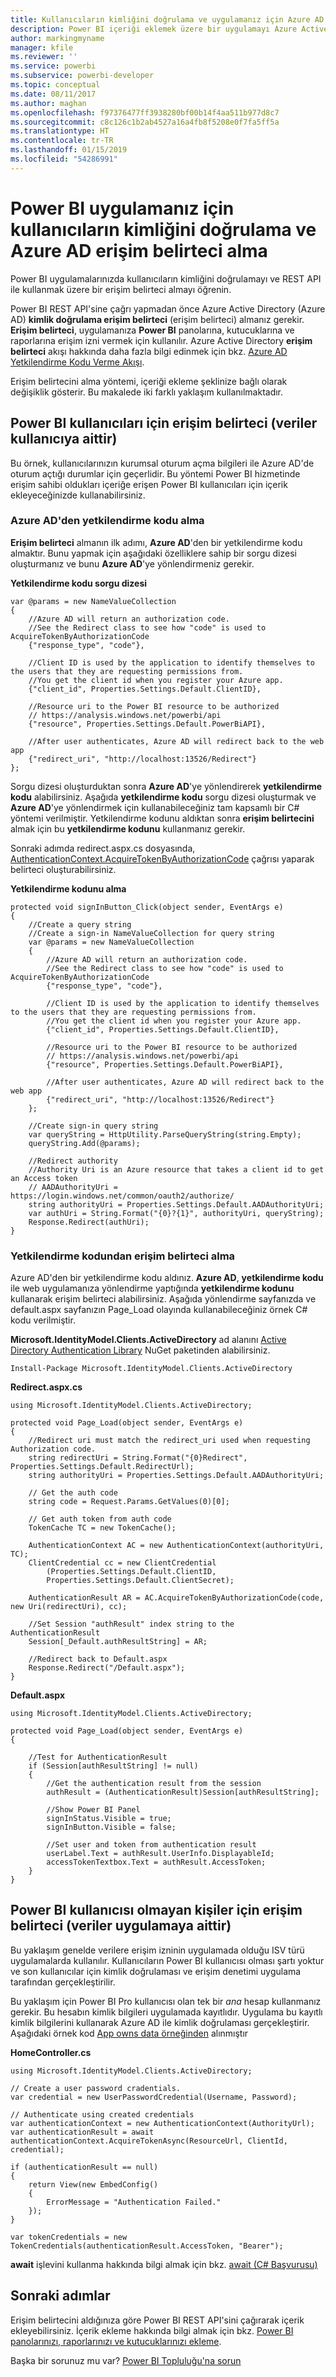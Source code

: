 ```yaml
---
title: Kullanıcıların kimliğini doğrulama ve uygulamanız için Azure AD erişim belirteci alma
description: Power BI içeriği eklemek üzere bir uygulamayı Azure Active Directory'ye kaydetmeyi öğrenin.
author: markingmyname
manager: kfile
ms.reviewer: ''
ms.service: powerbi
ms.subservice: powerbi-developer
ms.topic: conceptual
ms.date: 08/11/2017
ms.author: maghan
ms.openlocfilehash: f97376477ff3938280bf00b14f4aa511b977d8c7
ms.sourcegitcommit: c8c126c1b2ab4527a16a4fb8f5208e0f7fa5ff5a
ms.translationtype: HT
ms.contentlocale: tr-TR
ms.lasthandoff: 01/15/2019
ms.locfileid: "54286991"
---
```

# <a name="authenticate-users-and-get-an-azure-ad-access-token-for-your-power-bi-app"></a>Power BI uygulamanız için kullanıcıların kimliğini doğrulama ve Azure AD erişim belirteci alma
Power BI uygulamalarınızda kullanıcıların kimliğini doğrulamayı ve REST API ile kullanmak üzere bir erişim belirteci almayı öğrenin.

Power BI REST API'sine çağrı yapmadan önce Azure Active Directory (Azure AD) **kimlik doğrulama erişim belirteci** (erişim belirteci) almanız gerekir. **Erişim belirteci**, uygulamanıza **Power BI** panolarına, kutucuklarına ve raporlarına erişim izni vermek için kullanılır. Azure Active Directory **erişim belirteci** akışı hakkında daha fazla bilgi edinmek için bkz. [Azure AD Yetkilendirme Kodu Verme Akışı](https://msdn.microsoft.com/library/azure/dn645542.aspx).

Erişim belirtecini alma yöntemi, içeriği ekleme şeklinize bağlı olarak değişiklik gösterir. Bu makalede iki farklı yaklaşım kullanılmaktadır.

## <a name="access-token-for-power-bi-users-user-owns-data"></a>Power BI kullanıcıları için erişim belirteci (veriler kullanıcıya aittir)
Bu örnek, kullanıcılarınızın kurumsal oturum açma bilgileri ile Azure AD'de oturum açtığı durumlar için geçerlidir. Bu yöntemi Power BI hizmetinde erişim sahibi oldukları içeriğe erişen Power BI kullanıcıları için içerik ekleyeceğinizde kullanabilirsiniz.

### <a name="get-an-authorization-code-from-azure-ad"></a>Azure AD'den yetkilendirme kodu alma
**Erişim belirteci** almanın ilk adımı, **Azure AD**'den bir yetkilendirme kodu almaktır. Bunu yapmak için aşağıdaki özelliklere sahip bir sorgu dizesi oluşturmanız ve bunu **Azure AD**'ye yönlendirmeniz gerekir.

**Yetkilendirme kodu sorgu dizesi**

```
var @params = new NameValueCollection
{
    //Azure AD will return an authorization code. 
    //See the Redirect class to see how "code" is used to AcquireTokenByAuthorizationCode
    {"response_type", "code"},

    //Client ID is used by the application to identify themselves to the users that they are requesting permissions from. 
    //You get the client id when you register your Azure app.
    {"client_id", Properties.Settings.Default.ClientID},

    //Resource uri to the Power BI resource to be authorized
    // https://analysis.windows.net/powerbi/api
    {"resource", Properties.Settings.Default.PowerBiAPI},

    //After user authenticates, Azure AD will redirect back to the web app
    {"redirect_uri", "http://localhost:13526/Redirect"}
};
```

Sorgu dizesi oluşturduktan sonra **Azure AD**'ye yönlendirerek **yetkilendirme kodu** alabilirsiniz.  Aşağıda **yetkilendirme kodu** sorgu dizesi oluşturmak ve **Azure AD**'ye yönlendirmek için kullanabileceğiniz tam kapsamlı bir C# yöntemi verilmiştir. Yetkilendirme kodunu aldıktan sonra **erişim belirtecini** almak için bu **yetkilendirme kodunu** kullanmanız gerekir.

Sonraki adımda redirect.aspx.cs dosyasında, [AuthenticationContext.AcquireTokenByAuthorizationCode](https://msdn.microsoft.com/library/azure/dn479531.aspx) çağrısı yaparak belirteci oluşturabilirsiniz.

**Yetkilendirme kodunu alma**

```
protected void signInButton_Click(object sender, EventArgs e)
{
    //Create a query string
    //Create a sign-in NameValueCollection for query string
    var @params = new NameValueCollection
    {
        //Azure AD will return an authorization code. 
        //See the Redirect class to see how "code" is used to AcquireTokenByAuthorizationCode
        {"response_type", "code"},

        //Client ID is used by the application to identify themselves to the users that they are requesting permissions from. 
        //You get the client id when you register your Azure app.
        {"client_id", Properties.Settings.Default.ClientID},

        //Resource uri to the Power BI resource to be authorized
        // https://analysis.windows.net/powerbi/api
        {"resource", Properties.Settings.Default.PowerBiAPI},

        //After user authenticates, Azure AD will redirect back to the web app
        {"redirect_uri", "http://localhost:13526/Redirect"}
    };

    //Create sign-in query string
    var queryString = HttpUtility.ParseQueryString(string.Empty);
    queryString.Add(@params);

    //Redirect authority
    //Authority Uri is an Azure resource that takes a client id to get an Access token
    // AADAuthorityUri = https://login.windows.net/common/oauth2/authorize/
    string authorityUri = Properties.Settings.Default.AADAuthorityUri;
    var authUri = String.Format("{0}?{1}", authorityUri, queryString);
    Response.Redirect(authUri);
}
```

### <a name="get-an-access-token-from-authorization-code"></a>Yetkilendirme kodundan erişim belirteci alma
Azure AD'den bir yetkilendirme kodu aldınız. **Azure AD**, **yetkilendirme kodu** ile web uygulamanıza yönlendirme yaptığında **yetkilendirme kodunu** kullanarak erişim belirteci alabilirsiniz. Aşağıda yönlendirme sayfanızda ve default.aspx sayfanızın Page_Load olayında kullanabileceğiniz örnek C# kodu verilmiştir.

**Microsoft.IdentityModel.Clients.ActiveDirectory** ad alanını [Active Directory Authentication Library](https://www.nuget.org/packages/Microsoft.IdentityModel.Clients.ActiveDirectory/) NuGet paketinden alabilirsiniz.

```
Install-Package Microsoft.IdentityModel.Clients.ActiveDirectory
```

**Redirect.aspx.cs**

```
using Microsoft.IdentityModel.Clients.ActiveDirectory;

protected void Page_Load(object sender, EventArgs e)
{
    //Redirect uri must match the redirect_uri used when requesting Authorization code.
    string redirectUri = String.Format("{0}Redirect", Properties.Settings.Default.RedirectUrl);
    string authorityUri = Properties.Settings.Default.AADAuthorityUri;

    // Get the auth code
    string code = Request.Params.GetValues(0)[0];

    // Get auth token from auth code
    TokenCache TC = new TokenCache();

    AuthenticationContext AC = new AuthenticationContext(authorityUri, TC);
    ClientCredential cc = new ClientCredential
        (Properties.Settings.Default.ClientID,
        Properties.Settings.Default.ClientSecret);

    AuthenticationResult AR = AC.AcquireTokenByAuthorizationCode(code, new Uri(redirectUri), cc);

    //Set Session "authResult" index string to the AuthenticationResult
    Session[_Default.authResultString] = AR;

    //Redirect back to Default.aspx
    Response.Redirect("/Default.aspx");
}
```

**Default.aspx**

```
using Microsoft.IdentityModel.Clients.ActiveDirectory;

protected void Page_Load(object sender, EventArgs e)
{

    //Test for AuthenticationResult
    if (Session[authResultString] != null)
    {
        //Get the authentication result from the session
        authResult = (AuthenticationResult)Session[authResultString];

        //Show Power BI Panel
        signInStatus.Visible = true;
        signInButton.Visible = false;

        //Set user and token from authentication result
        userLabel.Text = authResult.UserInfo.DisplayableId;
        accessTokenTextbox.Text = authResult.AccessToken;
    }
}
```

## <a name="access-token-for-non-power-bi-users-app-owns-data"></a>Power BI kullanıcısı olmayan kişiler için erişim belirteci (veriler uygulamaya aittir)
Bu yaklaşım genelde verilere erişim izninin uygulamada olduğu ISV türü uygulamalarda kullanılır. Kullanıcıların Power BI kullanıcısı olması şartı yoktur ve son kullanıcılar için kimlik doğrulaması ve erişim denetimi uygulama tarafından gerçekleştirilir.

Bu yaklaşım için Power BI Pro kullanıcısı olan tek bir *ana* hesap kullanmanız gerekir. Bu hesabın kimlik bilgileri uygulamada kayıtlıdır. Uygulama bu kayıtlı kimlik bilgilerini kullanarak Azure AD ile kimlik doğrulaması gerçekleştirir. Aşağıdaki örnek kod [App owns data örneğinden](https://github.com/guyinacube/PowerBI-Developer-Samples/tree/master/App%20Owns%20Data) alınmıştır

**HomeController.cs**

```
using Microsoft.IdentityModel.Clients.ActiveDirectory;

// Create a user password cradentials.
var credential = new UserPasswordCredential(Username, Password);

// Authenticate using created credentials
var authenticationContext = new AuthenticationContext(AuthorityUrl);
var authenticationResult = await authenticationContext.AcquireTokenAsync(ResourceUrl, ClientId, credential);

if (authenticationResult == null)
{
    return View(new EmbedConfig()
    {
        ErrorMessage = "Authentication Failed."
    });
}

var tokenCredentials = new TokenCredentials(authenticationResult.AccessToken, "Bearer");
```

**await** işlevini kullanma hakkında bilgi almak için bkz. [await (C# Başvurusu)](https://docs.microsoft.com/dotnet/csharp/language-reference/keywords/await)

## <a name="next-steps"></a>Sonraki adımlar
Erişim belirtecini aldığınıza göre Power BI REST API'sini çağırarak içerik ekleyebilirsiniz. İçerik ekleme hakkında bilgi almak için bkz. [Power BI panolarınızı, raporlarınızı ve kutucuklarınızı ekleme](embed-sample-for-customers.md#embed-your-content-within-your-application).

Başka bir sorunuz mu var? [Power BI Topluluğu'na sorun](http://community.powerbi.com/)